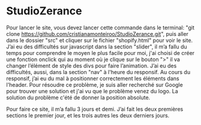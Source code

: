 # StudioZerance
Pour lancer le site, vous devez lancer cette commande dans le terminal: "git clone https://github.com/cristianamonteiroo/StudioZerance.git",
puis aller dans le dossier "src" et cliquer sur le fichier "shopify.html" pour voir le site.
J’ai eu des difficultés sur javascript dans la section "slider", il m’a fallu du temps pour comprendre le moyen le plus facile pour moi, j'ai choisi de créer une fonction onclick qui au moment où je clique sur le bouton ">" 
il va changer l’élément de style des divs pour faire l’animation.
J’ai eu des difficultés, aussi, dans la section "nav" à l'heure du responsif.
Au cours du responsif, j’ai eu du mal à positionner correctement les éléments dans l'header.
Pour résoudre ce problème, je suis aller recherché sur Google pour trouver une solution et j'ai vu que le problème venez du logo. La solution du problème c'été de donner la position absolute.

Pour faire ce site, il m’a fallu 3 jours et demi.
J’ai fait les deux premières sections le premier jour, et les trois autres les deux derniers jours.
